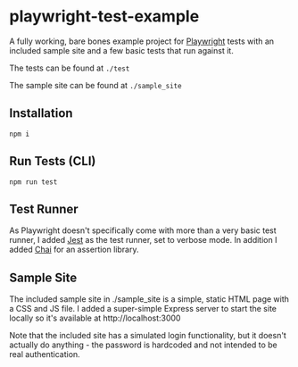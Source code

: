 # playwright-test-example
A fully working, bare bones example project for [Playwright](https://playwright.dev) tests with an included sample site and a few basic tests that run against it.

The tests can be found at ```./test```

The sample site can be found at ```./sample_site```

## Installation
```npm i```

## Run Tests (CLI)
```npm run test```

## Test Runner
As Playwright doesn't specifically come with more than a very basic test runner, I added [Jest](https://jestjs.io) as the test runner, set to verbose mode. In addition I added [Chai](https://www.chaijs.com) for an assertion library.

## Sample Site
The included sample site in ./sample_site is a simple, static HTML page with a CSS and JS file. I added a super-simple Express server to start the site locally so it's available at http://localhost:3000

Note that the included site has a simulated login functionality, but it doesn't actually do anything - the password is hardcoded and not intended to be real authentication.
